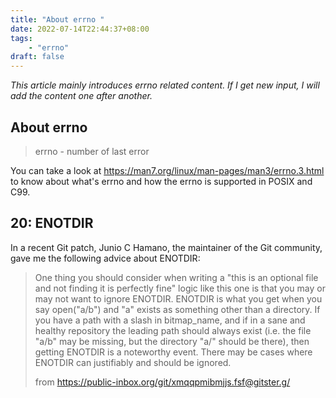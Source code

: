 ```yaml
---
title: "About errno "
date: 2022-07-14T22:44:37+08:00
tags:
    - "errno"
draft: false 
---
```


_This article mainly introduces errno related content. If I get new input, I
will add the content one after another._

## About errno

> errno - number of last error

You can take a look at https://man7.org/linux/man-pages/man3/errno.3.html to
know about what's errno and how the errno is supported in POSIX and C99.

## 20: ENOTDIR

In a recent Git patch, Junio C Hamano, the maintainer of the Git community, gave
me the following advice about ENOTDIR:

> One thing you should consider when writing a "this is an optional
> file and not finding it is perfectly fine" logic like this one is
> that you may or may not want to ignore ENOTDIR.  ENOTDIR is what you
> get when you say open("a/b") and "a" exists as something other than
> a directory.  If you have a path with a slash in bitmap_name, and if
> in a sane and healthy repository the leading path should always
> exist (i.e. the file "a/b" may be missing, but the directory "a/"
> should be there), then getting ENOTDIR is a noteworthy event.  There
> may be cases where ENOTDIR can justifiably and should be ignored.
> 
> from  https://public-inbox.org/git/xmqqpmibmjjs.fsf@gitster.g/
